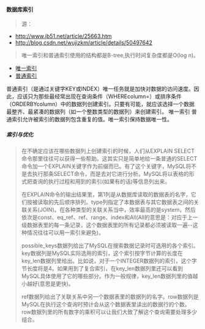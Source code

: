#### 数据库索引

>源：
* http://www.jb51.net/article/25663.htm 
* http://blog.csdn.net/wujizkm/article/details/50497642

>唯一索引和普通索引使用的结构都是B-tree,执行时间复杂度都是O(log n)。
* [唯一索引](#unique)
* [普通索引](#common)

<a name="common">普通索引</a>（是通过关键字KEY或INDEX）唯一任务就是加快对数据的访问速度。因此，应该只为那些最经常出现在查询条件（WHEREcolumn=）或排序条件（ORDERBYcolumn）中的数据列创建索引。只要有可能，就应该选择一个数据最整齐、最紧凑的数据列（如一个整数类型的数据列）来创建索引。
<a name="unique">唯一索引</a> 普通索引允许被索引的数据列包含重复的值。唯一索引保持数据唯一性。

##### 索引与优化

>在不确定应该在哪些数据列上创建索引的时候，人们从EXPLAIN SELECT命令那里往往可以获得一些帮助。这其实只是简单地给一条普通的SELECT命令加一个EXPLAIN关键字作为前缀而已。有了这个关键字，MySQL将不是去执行那条SELECT命令，而是去对它进行分析。MySQL将以表格的形式把查询的执行过程和用到的索引(如果有的话)等信息列出来。 
>
>在EXPLAIN命令的输出结果里，第1列是从数据库读取的数据表的名字，它们按被读取的先后顺序排列。type列指定了本数据表与其它数据表之间的关联关系(JOIN)。在各种类型的关联关系当中，效率最高的是system，然后依次是const、eq_ref、ref、range、index和All(All的意思是：对应于上一级数据表里的每一条记录，这个数据表里的所有记录都必须被读取一遍--这种情况往往可以用一索引来避免)。 
>
>possible_keys数据列给出了MySQL在搜索数据记录时可选用的各个索引。key数据列是MySQL实际选用的索引，这个索引按字节计算的长度在key_len数据列里给出。比如说，对于一个INTEGER数据列的索引，这个字节长度将是4。如果用到了复合索引，在key_len数据列里还可以看到MySQL具体使用了它的哪些部分。作为一般规律，key_len数据列里的值越小越好(意思是更快)。 
>
>ref数据列给出了关联关系中另一个数据表里的数据列的名字。row数据列是MySQL在执行这个查询时预计会从这个数据表里读出的数据行的个数。row数据列里的所有数字的乘积可以让我们大致了解这个查询需要处理多少组合。